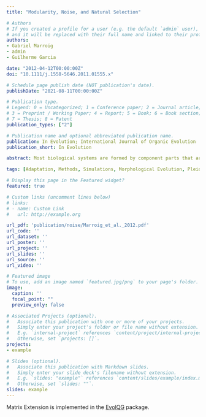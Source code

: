 ```yaml
---
title: "Modularity, Noise, and Natural Selection"

# Authors
# If you created a profile for a user (e.g. the default `admin` user), write the username (folder name) here 
# and it will be replaced with their full name and linked to their profile.
authors:
- Gabriel Marroig
- admin
- Guilherme Garcia

date: "2012-04-12T00:00:00Z"
doi: "10.1111/j.1558-5646.2011.01555.x"

# Schedule page publish date (NOT publication's date).
publishDate: "2021-08-11T00:00:00Z"

# Publication type.
# Legend: 0 = Uncategorized; 1 = Conference paper; 2 = Journal article;
# 3 = Preprint / Working Paper; 4 = Report; 5 = Book; 6 = Book section;
# 7 = Thesis; 8 = Patent
publication_types: ["2"]

# Publication name and optional abbreviated publication name.
publication: In Evolution; International Journal of Organic Evolution
publication_short: In Evolution

abstract: Most biological systems are formed by component parts that are to some degree interrelated. Groups of parts that are more associated among themselves and are relatively autonomous from others are called modules. One of the consequences of modularity is that biological systems usually present an unequal distribution of the genetic variation among traits. Estimating the covariance matrix that describes these systems is a difficult problem due to a number of factors such as poor sample sizes and measurement errors. We show that this problem will be exacerbated whenever matrix inversion is required, as in directional selection reconstruction analysis. We explore the consequences of varying degrees of modularity and signal-to-noise ratio on selection reconstruction. We then present and test the efficiency of available methods for controlling noise in matrix estimates. In our simulations, controlling matrices for noise vastly improves the reconstruction of selection gradients. We also perform an analysis of selection gradients reconstruction over a New World Monkeys skull database to illustrate the impact of noise on such analyses. Noise-controlled estimates render far more plausible interpretations that are in full agreement with previous results.

tags: [Adaptation, Methods, Simulations, Morphological Evolution, Pleiotropy, Quantitative Genetics, Natural Selection, Selection gradient]

# Display this page in the Featured widget?
featured: true

# Custom links (uncomment lines below)
# links:
# - name: Custom Link
#   url: http://example.org

url_pdf: 'publication/noise/Marroig_et_al._2012.pdf'
url_code: ''
url_dataset: ''
url_poster: ''
url_project: ''
url_slides: ''
url_source: ''
url_video: ''

# Featured image
# To use, add an image named `featured.jpg/png` to your page's folder. 
image:
  caption: ''
  focal_point: ""
  preview_only: false

# Associated Projects (optional).
#   Associate this publication with one or more of your projects.
#   Simply enter your project's folder or file name without extension.
#   E.g. `internal-project` references `content/project/internal-project/index.md`.
#   Otherwise, set `projects: []`.
projects:
- example

# Slides (optional).
#   Associate this publication with Markdown slides.
#   Simply enter your slide deck's filename without extension.
#   E.g. `slides: "example"` references `content/slides/example/index.md`.
#   Otherwise, set `slides: ""`.
slides: example
---
```


Matrix Extension is implemented in the [EvolQG](https://github.com/diogro/evolqg) package. 

